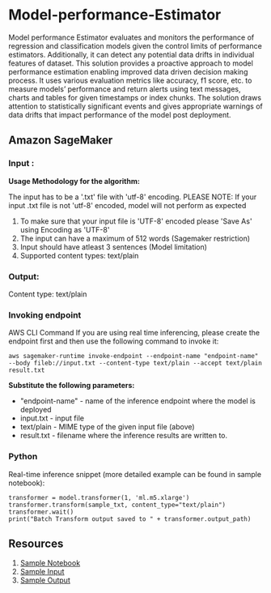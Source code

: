 # Model-performance-Estimator

Model performance Estimator evaluates and monitors the performance of regression and classification models given the control limits of performance estimators. Additionally, it can detect any potential data drifts in individual features of dataset. This solution provides a proactive approach to model performance estimation enabling improved data driven decision making process. It uses various evaluation metrics like accuracy, f1 score, etc. to measure models’ performance and return alerts using text messages, charts and tables for given timestamps or index chunks. The solution draws attention to statistically significant events and gives appropriate warnings of data drifts that impact performance of the model post deployment.

## Amazon SageMaker



### Input :



**Usage Methodology for the algorithm:**



The input has to be a '.txt' file with 'utf-8' encoding. PLEASE NOTE: If your input .txt file is not 'utf-8' encoded, model will not perform as expected
1. To make sure that your input file is 'UTF-8' encoded please 'Save As' using Encoding as 'UTF-8'
2. The input can have a maximum of 512 words (Sagemaker restriction)
3. Input should have atleast 3 sentences (Model limitation)
4. Supported content types: text/plain



### Output:



Content type: text/plain



### Invoking endpoint



AWS CLI Command
If you are using real time inferencing, please create the endpoint first and then use the following command to invoke it:



`aws sagemaker-runtime invoke-endpoint --endpoint-name "endpoint-name" --body fileb://input.txt --content-type text/plain --accept text/plain result.txt`



**Substitute the following parameters:**



* "endpoint-name" - name of the inference endpoint where the model is deployed
* input.txt - input file
* text/plain - MIME type of the given input file (above)
* result.txt - filename where the inference results are written to.



### Python



Real-time inference snippet (more detailed example can be found in sample notebook):



```sample_txt = 'location of input text file
transformer = model.transformer(1, 'ml.m5.xlarge') 
transformer.transform(sample_txt, content_type="text/plain")
transformer.wait()
print("Batch Transform output saved to " + transformer.output_path)
```



## Resources



1. [Sample Notebook](text_summary_marketplace.ipynb) 
2. [Sample Input](SampleInput)
3. [Sample Output](SampleOutput) 
